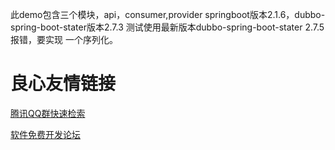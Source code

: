 此demo包含三个模块，api，consumer,provider
springboot版本2.1.6，dubbo-spring-boot-stater版本2.7.3
测试使用最新版本dubbo-spring-boot-stater 2.7.5报错，要实现
一个序列化。

 # 良心友情链接

[腾讯QQ群快速检索](http://u.720life.cn/s/8cf73f7c)

[软件免费开发论坛](http://u.720life.cn/s/bbb01dc0)